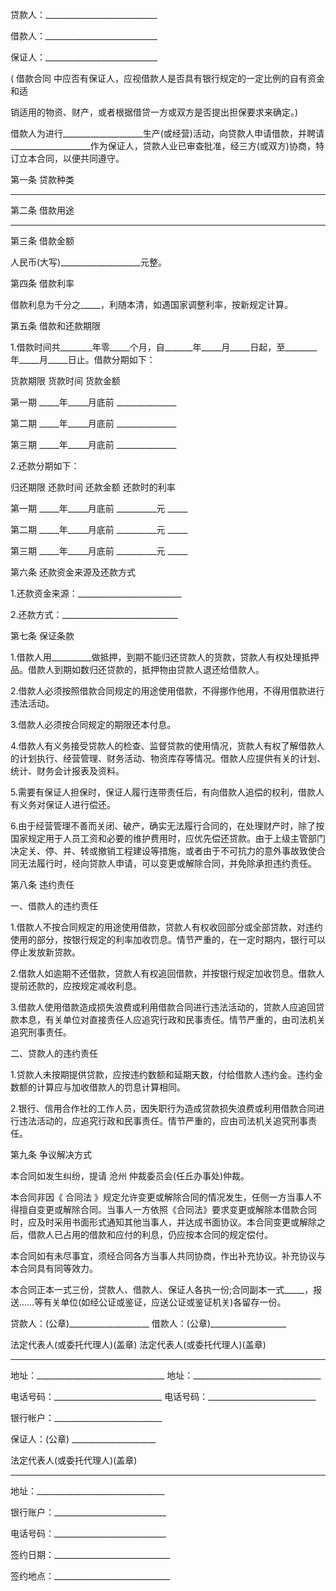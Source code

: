
 


贷款人：____________________________


借款人：____________________________


保证人：____________________________


(
借款合同
中应否有保证人，应视借款人是否具有银行规定的一定比例的自有资金和适


销适用的物资、财产，或者根据借贷一方或双方是否提出担保要求来确定。)


借款人为进行____________________生产(或经营)活动，向贷款人申请借款，并聘请____________________作为保证人，贷款人业已审查批准，经三方(或双方)协商，特订立本合同，以便共同遵守。


第一条 贷款种类


________________________________________


第二条 借款用途


________________________________________


第三条 借款金额


人民币(大写)____________________元整。


第四条 借款利率


借款利息为千分之_____，利随本清，如遇国家调整利率，按新规定计算。


第五条 借款和还款期限


1.借款时间共________年零_____个月，自_______年_____月_____日起，至________年_____月_____日止。借款分期如下：


货款期限 货款时间 货款金额


第一期 _____年_____月底前 _______________


第二期 _____年_____月底前 _______________


第三期 _____年_____月底前 _______________


2.还款分期如下：


归还期限 还款时间 还款金额 还款时的利率


第一期 _____年_____月底前 __________元 _____


第二期 _____年_____月底前 __________元 _____


第三期 _____年_____月底前 __________元 _____


第六条 还款资金来源及还款方式


1.还款资金来源：__________________________


2.还款方式：_____________________________


第七条 保证条款


1.借款人用__________做抵押，到期不能归还贷款人的货款，贷款人有权处理抵押品。借款人到期如数归还贷款的，抵押物由贷款人退还给借款人。


2.借款人必须按照借款合同规定的用途使用借款，不得挪作他用，不得用借款进行违法活动。


3.借款人必须按合同规定的期限还本付息。


4.借款人有义务接受贷款人的检查、监督贷款的使用情况，货款人有权了解借款人的计划执行、经营管理、财务活动、物资库存等情况。借款人应提供有关的计划、统计、财务会计报表及资料。


5.需要有保证人担保时，保证人履行连带责任后，有向借款人追偿的权利，借款人有义务对保证人进行偿还。


6.由于经营管理不善而关闭、破产，确实无法履行合同的，在处理财产时，除了按国家规定用于人员工资和必要的维护费用时，应优先偿还贷款。由于上级主管部门决定关、停、并、转或撤销工程建设等措施，或者由于不可抗力的意外事故致使合同无法履行时，经向贷款人申请，可以变更或解除合同，并免除承担违约责任。


第八条 违约责任


一、借款人的违约责任


1.借款人不按合同规定的用途使用借款，贷款人有权收回部分或全部贷款，对违约使用的部分，按银行规定的利率加收罚息。情节严重的，在一定时期内，银行可以停止发放新贷款。


2.借款人如逾期不还借款，贷款人有权追回借款，并按银行规定加收罚息。借款人提前还款的，应按规定减收利息。


3.借款人使用借款造成损失浪费或利用借款合同进行违法活动的，贷款人应追回贷款本息，有关单位对直接责任人应追究行政和民事责任。情节严重的，由司法机关追究刑事责任。


二、贷款人的违约责任


1.贷款人未按期提供贷款，应按违约数额和延期天数，付给借款人违约金。违约金数额的计算应与加收借款人的罚息计算相同。


2.银行、信用合作社的工作人员，因失职行为造成贷款损失浪费或利用借款合同进行违法活动的，应追究行政和民事责任。情节严重的，应由司法机关追究刑事责任。


第九条 争议解决方式


本合同如发生纠纷，提请
沧州
仲裁委员会(任丘办事处)仲裁。


本合同非因《
合同法
》规定允许变更或解除合同的情况发生，任侧一方当事人不得擅自变更或解除合同。当事人一方依照《合同法》要求变更或解除本借款合同时，应及时采用书面形式通知其他当事人，并达成书面协议。本合同变更或解除之后，借款人已占用的借款和应付的利息，仍应按本合同的规定偿付。


本合同如有未尽事宜，须经合同各方当事人共同协商，作出补充协议。补充协议与本合同具有同等效力。


本合同正本一式三份，贷款人、借款人、保证人各执一份;合同副本一式_____，报送……等有关单位(如经公证或鉴证，应送公证或鉴证机关)各留存一份。


贷款人：(公章)____________________ 借款人：(公章)___________________


法定代表人(或委托代理人)(盖章) 法定代表人(或委托代理人)(盖章)


______________________________________ ______________________________________


地址：________________________________ 地址：________________________________


电话号码：___________________________ 电话号码：___________________________


银行帐户：___________________________


保证人：(公章) _____________________


法定代表人(或委托代理人)(盖章)


______________________________________


地址：________________________________


银行账户：____________________________


电话号码：____________________________


签约日期：_____________________________


签约地点：_____________________________
 


 

 
 
 
 
 
  


  
 

  


  


  
 
 
 
 

